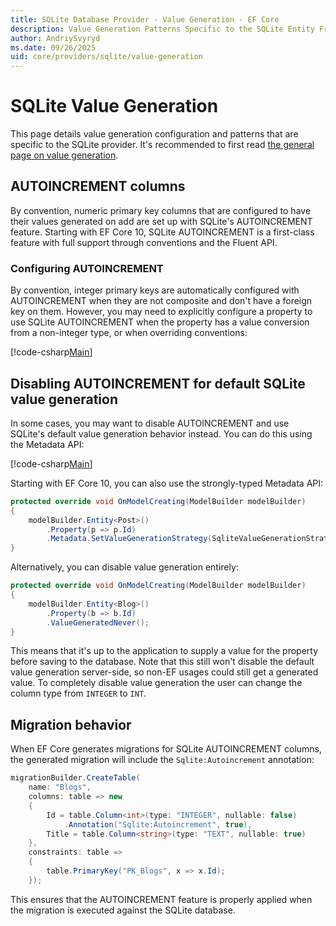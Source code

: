 ```yaml
---
title: SQLite Database Provider - Value Generation - EF Core
description: Value Generation Patterns Specific to the SQLite Entity Framework Core Database Provider
author: AndriySvyryd
ms.date: 09/26/2025
uid: core/providers/sqlite/value-generation
---
```

# SQLite Value Generation

This page details value generation configuration and patterns that are specific to the SQLite provider. It's recommended to first read [the general page on value generation](xref:core/modeling/generated-properties).

## AUTOINCREMENT columns

By convention, numeric primary key columns that are configured to have their values generated on add are set up with SQLite's AUTOINCREMENT feature. Starting with EF Core 10, SQLite AUTOINCREMENT is a first-class feature with full support through conventions and the Fluent API.

### Configuring AUTOINCREMENT

By convention, integer primary keys are automatically configured with AUTOINCREMENT when they are not composite and don't have a foreign key on them. However, you may need to explicitly configure a property to use SQLite AUTOINCREMENT when the property has a value conversion from a non-integer type, or when overriding conventions:

[!code-csharp[Main](../../../../samples/core/Sqlite/ValueGeneration/SqliteAutoincrementWithValueConverter.cs?name=SqliteAutoincrementWithValueConverter&highlight=6)]

## Disabling AUTOINCREMENT for default SQLite value generation

In some cases, you may want to disable AUTOINCREMENT and use SQLite's default value generation behavior instead. You can do this using the Metadata API:

[!code-csharp[Main](../../../../samples/core/Sqlite/ValueGeneration/SqliteValueGenerationStrategyNone.cs?name=SqliteValueGenerationStrategyNone&highlight=5)]

Starting with EF Core 10, you can also use the strongly-typed Metadata API:

```csharp
protected override void OnModelCreating(ModelBuilder modelBuilder)
{
    modelBuilder.Entity<Post>()
        .Property(p => p.Id)
        .Metadata.SetValueGenerationStrategy(SqliteValueGenerationStrategy.None);
}
```

Alternatively, you can disable value generation entirely:

```csharp
protected override void OnModelCreating(ModelBuilder modelBuilder)
{
    modelBuilder.Entity<Blog>()
        .Property(b => b.Id)
        .ValueGeneratedNever();
}
```

This means that it's up to the application to supply a value for the property before saving to the database. Note that this still won't disable the default value generation server-side, so non-EF usages could still get a generated value. To completely disable value generation the user can change the column type from `INTEGER` to `INT`.

## Migration behavior

When EF Core generates migrations for SQLite AUTOINCREMENT columns, the generated migration will include the `Sqlite:Autoincrement` annotation:

```csharp
migrationBuilder.CreateTable(
    name: "Blogs",
    columns: table => new
    {
        Id = table.Column<int>(type: "INTEGER", nullable: false)
            .Annotation("Sqlite:Autoincrement", true),
        Title = table.Column<string>(type: "TEXT", nullable: true)
    },
    constraints: table =>
    {
        table.PrimaryKey("PK_Blogs", x => x.Id);
    });
```

This ensures that the AUTOINCREMENT feature is properly applied when the migration is executed against the SQLite database.
